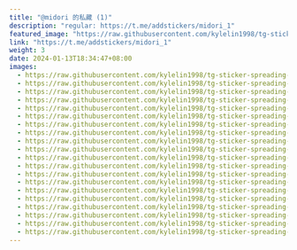```yaml
---
title: "@midori 的私藏 (1)"
description: "regular: https://t.me/addstickers/midori_1"
featured_image: "https://raw.githubusercontent.com/kylelin1998/tg-sticker-spreading-worldwide-images/main/img/7d3bcb91-01eb-4be7-87a5-25e135291dfe.jpg"
link: "https://t.me/addstickers/midori_1"
weight: 3
date: 2024-01-13T18:34:47+08:00
images:
  - https://raw.githubusercontent.com/kylelin1998/tg-sticker-spreading-worldwide-images/main/img/7d3bcb91-01eb-4be7-87a5-25e135291dfe.jpg
  - https://raw.githubusercontent.com/kylelin1998/tg-sticker-spreading-worldwide-images/main/img/e16b54c2-0b36-4ce0-a1b2-32b313c2004d.jpg
  - https://raw.githubusercontent.com/kylelin1998/tg-sticker-spreading-worldwide-images/main/img/9d931e8b-b9cd-4f31-9e4c-7d0381b996b4.jpg
  - https://raw.githubusercontent.com/kylelin1998/tg-sticker-spreading-worldwide-images/main/img/c3284359-df88-4bda-9d50-bf475be83011.jpg
  - https://raw.githubusercontent.com/kylelin1998/tg-sticker-spreading-worldwide-images/main/img/046a9477-bc8b-416c-9220-9c13e20a34d5.jpg
  - https://raw.githubusercontent.com/kylelin1998/tg-sticker-spreading-worldwide-images/main/img/1d95fac1-4676-44f5-9291-c161a172ffa2.jpg
  - https://raw.githubusercontent.com/kylelin1998/tg-sticker-spreading-worldwide-images/main/img/39a61533-de6c-4ea6-9bf2-702bb061f883.jpg
  - https://raw.githubusercontent.com/kylelin1998/tg-sticker-spreading-worldwide-images/main/img/705eebd1-f894-4279-9fa3-bcce74c8b801.jpg
  - https://raw.githubusercontent.com/kylelin1998/tg-sticker-spreading-worldwide-images/main/img/d9f342e6-56f4-49e2-81ab-0046fd6e930a.jpg
  - https://raw.githubusercontent.com/kylelin1998/tg-sticker-spreading-worldwide-images/main/img/35ef2461-2cfb-4109-b6c6-1004aaf6cf29.jpg
  - https://raw.githubusercontent.com/kylelin1998/tg-sticker-spreading-worldwide-images/main/img/3194a59b-1403-46bb-8978-c606e4fe9e35.jpg
  - https://raw.githubusercontent.com/kylelin1998/tg-sticker-spreading-worldwide-images/main/img/8b8b0f5e-097c-4438-b9db-f1e4b1f1a1b9.jpg
  - https://raw.githubusercontent.com/kylelin1998/tg-sticker-spreading-worldwide-images/main/img/916adf76-5f9e-43ac-aae0-d802a7d11f6e.jpg
  - https://raw.githubusercontent.com/kylelin1998/tg-sticker-spreading-worldwide-images/main/img/e3a6cf2a-2c8a-4e32-85b9-da14bd28d81d.jpg
  - https://raw.githubusercontent.com/kylelin1998/tg-sticker-spreading-worldwide-images/main/img/19e11ea9-14a1-4a77-a532-90643c55907d.jpg
  - https://raw.githubusercontent.com/kylelin1998/tg-sticker-spreading-worldwide-images/main/img/edfefa85-341a-492b-bebf-ae0bd4fdbe58.jpg
  - https://raw.githubusercontent.com/kylelin1998/tg-sticker-spreading-worldwide-images/main/img/823ae0ed-c334-4ce6-876b-79327e53b75b.jpg
  - https://raw.githubusercontent.com/kylelin1998/tg-sticker-spreading-worldwide-images/main/img/cabab22b-555f-4449-9ffe-579dca36c20e.jpg
  - https://raw.githubusercontent.com/kylelin1998/tg-sticker-spreading-worldwide-images/main/img/c71584c1-6f2e-41d6-ba02-ee63ea37722b.jpg
  - https://raw.githubusercontent.com/kylelin1998/tg-sticker-spreading-worldwide-images/main/img/512a4066-15fa-4271-b29a-9b08517d0dbb.jpg
---
```


